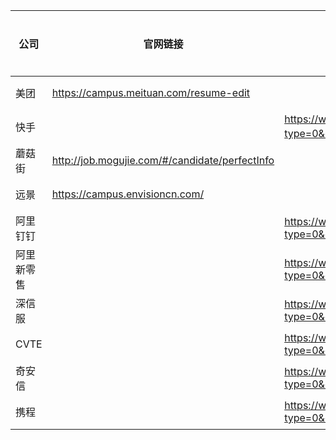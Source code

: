 |公司|官网链接|牛客链接|投递情况|
|-----|-----|-----|-----|
|美团| https://campus.meituan.com/resume-edit |  | 已投 |
|快手|  | https://www.nowcoder.com/discuss/369768?type=0&order=0&pos=18&page=2 来自内推军 | 已投 |
|蘑菇街|http://job.mogujie.com/#/candidate/perfectInfo   |  | 已投 |
|远景|https://campus.envisioncn.com/  |  | 已投 |
|阿里钉钉|  |https://www.nowcoder.com/discuss/368915?type=0&order=0&pos=25&page=3|   |
|阿里新零售| |https://www.nowcoder.com/discuss/374171?type=0&order=0&pos=35&page=1|  |
|深信服|  |https://www.nowcoder.com/discuss/369399?type=0&order=0&pos=40&page=6|  |
|CVTE|  |https://www.nowcoder.com/discuss/368463?type=0&order=0&pos=87&page=3| 已投 |
|奇安信|  |https://www.nowcoder.com/discuss/365961?type=0&order=0&pos=102&page=6| 已投 |
|携程|  |https://www.nowcoder.com/discuss/374606?type=0&order=0&pos=45&page=2|已投|